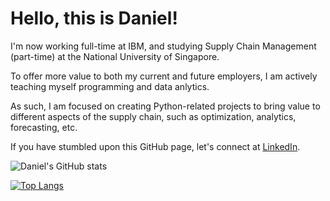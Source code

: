 # Hello, this is Daniel!

I'm now working full-time at IBM, and studying Supply Chain Management (part-time) at the National University of Singapore.

To offer more value to both my current and future employers, I am actively teaching myself programming and data anlytics.

As such, I am focused on creating Python-related projects to bring value to different aspects of the supply chain, such as optimization, analytics, forecasting, etc.

If you have stumbled upon this GitHub page, let's connect at [LinkedIn](https://linkedin.com/in/dwoo-work).

![Daniel's GitHub stats](https://github-readme-stats.vercel.app/api?username=dwoo-work&show_icons=true&theme=blueberry)

[![Top Langs](https://github-readme-stats.vercel.app/api/top-langs/?username=dwoo-work&layout=compact&theme=blueberry)](https://github.com/dwoo-work/github-readme-stats)
